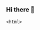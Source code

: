### Hi there 👋

<!--
**veri9669/veri9669** is a ✨ _special_ ✨ repository because its `README.md` (this file) appears on your GitHub profile.

Here are some ideas to get you started:

- 🔭 I’m currently working on ...
- 🌱 I’m currently learning ...
- 👯 I’m looking to collaborate on ...
- 🤔 I’m looking for help with ...
- 💬 Ask me about ...
- 📫 How to reach me: ...
- 😄 Pronouns: ...
- ⚡ Fun fact: ...
-->
<!DOCTYPE <html>
    <html>
<head>
    <meta charset="UTF-8"/>
    <link rel="stylesheet" href="_css/aula04.php"/>
    <title>aula04.php</title>
</head>
<body>
    <div>
    <?php
    $nome = "VERIDIANO";
   $idade = 19; 
   $nomedog = "SCOOBY-DOO";
    $idadedog =  3;
    echo "$nome tem um cachorro chamado $nomedog  é muito velho! $idadedog";
    ?>
    </div>
    </body >
    </html>
